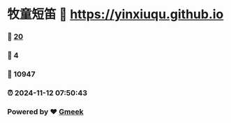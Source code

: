 # 牧童短笛 :link: https://yinxiuqu.github.io 
### :page_facing_up: [20](https://yinxiuqu.github.io/tag.html) 
### :speech_balloon: 4 
### :hibiscus: 10947 
### :alarm_clock: 2024-11-12 07:50:43 
### Powered by :heart: [Gmeek](https://github.com/Meekdai/Gmeek)
